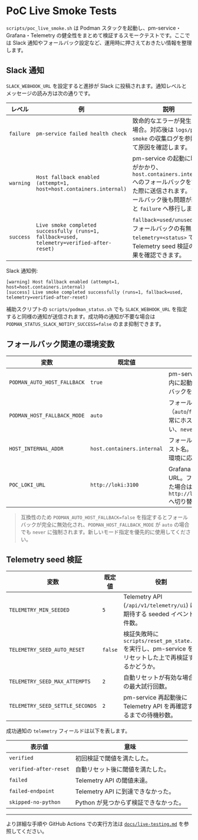 # PoC Live Smoke Tests

`scripts/poc_live_smoke.sh` は Podman スタックを起動し、pm-service・Grafana・Telemetry の健全性をまとめて検証するスモークテストです。ここでは Slack 通知やフォールバック設定など、運用時に押さえておきたい情報を整理します。

## Slack 通知

`SLACK_WEBHOOK_URL` を設定すると進捗が Slack に投稿されます。通知レベルとメッセージの読み方は次の通りです。

| レベル | 例 | 説明 |
| --- | --- | --- |
| `failure` | `pm-service failed health check` | 致命的なエラーが発生した場合。対応後は `logs/poc-smoke` の収集ログを参照して原因を確認します。 |
| `warning` | `Host fallback enabled (attempt=1, host=host.containers.internal)` | pm-service の起動に時間がかかり、`host.containers.internal` へのフォールバックを試みた際に送信されます。フォールバック後も問題が続くと `failure` へ移行します。 |
| `success` | `Live smoke completed successfully (runs=1, fallback=used, telemetry=verified-after-reset)` | `fallback=used/unused` でフォールバックの有無、`telemetry=<status>` で Telemetry seed 検証の結果を確認できます。 |

Slack 通知例:

```
[warning] Host fallback enabled (attempt=1, host=host.containers.internal)
[success] Live smoke completed successfully (runs=1, fallback=used, telemetry=verified-after-reset)
```

補助スクリプトの `scripts/podman_status.sh` でも `SLACK_WEBHOOK_URL` を指定すると同様の通知が送信されます。成功時の通知が不要な場合は `PODMAN_STATUS_SLACK_NOTIFY_SUCCESS=false` のまま抑制できます。

## フォールバック関連の環境変数

| 変数 | 既定値 | 役割 |
| ---- | ------ | ---- |
| `PODMAN_AUTO_HOST_FALLBACK` | `true` | pm-service が `TIMEOUT_SECONDS` 内に起動しない場合にフォールバックを試すかどうか。 |
| `PODMAN_HOST_FALLBACK_MODE` | `auto` | フォールバック動作を制御する（`auto`/`force`/`never`）。`force` で常にホストフォールバックを使い、`never` で完全に無効化する。 |
| `HOST_INTERNAL_ADDR` | `host.containers.internal` | フォールバック時に使用するホスト名。Podman Desktop など環境に応じて変更できます。 |
| `POC_LOKI_URL` | `http://loki:3100` | Grafana の Loki データソース URL。フォールバックが発動した場合は自動的に `http://localhost:${LOKI_PORT}` へ切り替わります。 |

> 互換性のため `PODMAN_AUTO_HOST_FALLBACK=false` を指定するとフォールバックが完全に無効化され、`PODMAN_HOST_FALLBACK_MODE` が `auto` の場合でも `never` に強制されます。新しいモード指定を優先的に使用してください。

## Telemetry seed 検証

| 変数 | 既定値 | 役割 |
| ---- | ------ | ---- |
| `TELEMETRY_MIN_SEEDED` | `5` | Telemetry API (`/api/v1/telemetry/ui`) に期待する seeded イベント件数。 |
| `TELEMETRY_SEED_AUTO_RESET` | `false` | 検証失敗時に `scripts/reset_pm_state.sh` を実行し、pm-service をリセットした上で再検証するかどうか。 |
| `TELEMETRY_SEED_MAX_ATTEMPTS` | `2` | 自動リセットが有効な場合の最大試行回数。 |
| `TELEMETRY_SEED_SETTLE_SECONDS` | `2` | pm-service 再起動後に Telemetry API を再確認するまでの待機秒数。 |

成功通知の `telemetry` フィールドは以下を表します。

| 表示値 | 意味 |
| --- | --- |
| `verified` | 初回検証で閾値を満たした。 |
| `verified-after-reset` | 自動リセット後に閾値を満たした。 |
| `failed` | Telemetry API の閾値未達。 |
| `failed-endpoint` | Telemetry API に到達できなかった。 |
| `skipped-no-python` | Python が見つからず検証できなかった。 |

---

より詳細な手順や GitHub Actions での実行方法は [`docs/live-testing.md`](live-testing.md) を参照してください。
